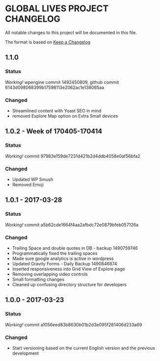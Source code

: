 # GLOBAL LIVES PROJECT CHANGELOG
All notable changes to this project will be documented in this file.

The format is based on [Keep a Changelog](http://keepachangelog.com/)

## 1.1.0
### Status
*Working!* wpengine commit 1492450809, github commit 6143d098068399b17598113e2062ac1e138065aa
### Changed
- Streamlined content with Yoast SEO in mind
- removed Explore Map option on Extra Small devices


## 1.0.2 - Week of 170405-170414
### Status
*Working!* commit 97983e159de7231d421b2d4ddb4058e0af56bfa2
### Changed
- Updated WP Smush
- Removed Emoji


## 1.0.1 - 2017-03-28
### Status
*Working!* commit a5b62cde1664f4aa2afbdc72e0879bfeb057126a
### Changed
- Trailing Space and double quotes in DB - backup 1490759746
- Programmatically fixed the trailing spaces
- Made sure google analytics is active in wordpress
- Updated Gravity Forms - Daily Backup 1490846874
- Inserted responsiveness into Grid View of Explore page
- Removing overlapping video controls
- Small formatting changes
- Cleaned up confusing directory structure for developers


## 1.0.0 - 2017-03-23
### Status
*Working!* commit a1056eed83b8630b01b2d3e095f281406d233a69
### Changed
- Start versioning based on the current English version and the previous development
